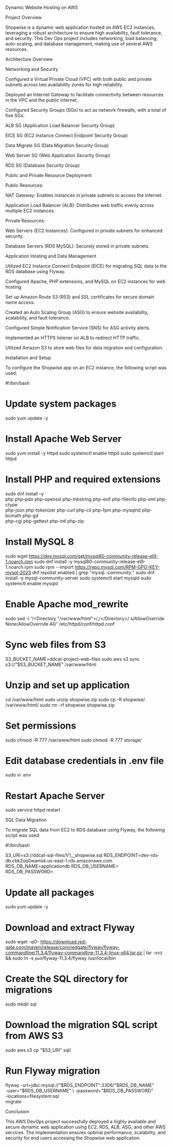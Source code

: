 Dynamic Website Hosting on AWS

Project Overview

Shopwise is a dynamic web application hosted on AWS EC2 instances, leveraging a robust  architecture to ensure high availability, fault tolerance, and security. This Dev Ops project includes networking, load balancing, auto-scaling, and database management, making use of several AWS resources.

Architecture Overview

Networking and Security

Configured a Virtual Private Cloud (VPC) with both public and private subnets across two availability zones for high reliability.

Deployed an Internet Gateway to facilitate connectivity between resources in the VPC and the public internet.

Configured Security Groups (SGs) to act as network firewalls, with a total of five SGs:

ALB SG (Application Load Balancer Security Group)

EICE SG (EC2 Instance Connect Endpoint Security Group)

Data Migrate SG (Data Migration Security Group)

Web Server SG (Web Application Security Group)

RDS SG (Database Security Group)

Public and Private Resource Deployment

Public Resources:

NAT Gateway: Enables instances in private subnets to access the internet.

Application Load Balancer (ALB): Distributes web traffic evenly across multiple EC2 instances.

Private Resources:

Web Servers (EC2 Instances): Configured in private subnets for enhanced security.

Database Servers (RDS MySQL): Securely stored in private subnets.

Application Hosting and Data Management

Utilized EC2 Instance Connect Endpoint (EICE) for migrating SQL data to the RDS database using Flyway.

Configured Apache, PHP extensions, and MySQL on EC2 instances for web hosting.

Set up Amazon Route 53 (R53) and SSL certificates for secure domain name access.

Created an Auto Scaling Group (ASG) to ensure website availability, scalability, and fault tolerance.

Configured Simple Notification Service (SNS) for ASG activity alerts.

Implemented an HTTPS listener on ALB to redirect HTTP traffic.

Utilized Amazon S3 to store web files for data migration and configuration.

Installation and Setup

To configure the Shopwise app on an EC2 instance, the following script was used:

#!/bin/bash
# Update system packages
sudo yum update -y

# Install Apache Web Server
sudo yum install -y httpd
sudo systemctl enable httpd 
sudo systemctl start httpd

# Install PHP and required extensions
sudo dnf install -y \
php php-pdo php-openssl php-mbstring php-exif php-fileinfo php-xml php-ctype \
php-json php-tokenizer php-curl php-cli php-fpm php-mysqlnd php-bcmath php-gd \
php-cgi php-gettext php-intl php-zip

# Install MySQL 8
sudo wget https://dev.mysql.com/get/mysql80-community-release-el9-1.noarch.rpm 
sudo dnf install -y mysql80-community-release-el9-1.noarch.rpm
sudo rpm --import https://repo.mysql.com/RPM-GPG-KEY-mysql-2023
dnf repolist enabled | grep "mysql.*-community.*"
sudo dnf install -y mysql-community-server 
sudo systemctl start mysqld
sudo systemctl enable mysqld

# Enable Apache mod_rewrite
sudo sed -i '/<Directory "/var/www/html">/,/<\/Directory>/ s/AllowOverride None/AllowOverride All/' /etc/httpd/conf/httpd.conf

# Sync web files from S3
S3_BUCKET_NAME=ddcat-project-web-files 
sudo aws s3 sync s3://"$S3_BUCKET_NAME" /var/www/html

# Unzip and set up application
cd /var/www/html
sudo unzip shopwise.zip
sudo cp -R shopwise/. /var/www/html/
sudo rm -rf shopwise shopwise.zip

# Set permissions
sudo chmod -R 777 /var/www/html
sudo chmod -R 777 storage/

# Edit database credentials in .env file
sudo vi .env

# Restart Apache Server
sudo service httpd restart

SQL Data Migration

To migrate SQL data from EC2 to RDS database using Flyway, the following script was used:

#!/bin/bash

S3_URI=s3://ddcat-sql-files/V1__shopwise.sql
RDS_ENDPOINT=dev-rds-db.cbk2oq0wamsk.us-east-1.rds.amazonaws.com
RDS_DB_NAME=applicationdb
RDS_DB_USERNAME= 
RDS_DB_PASSWORD=

# Update all packages
sudo yum update -y

# Download and extract Flyway
sudo wget -qO- https://download.red-gate.com/maven/release/com/redgate/flyway/flyway-commandline/11.3.4/flyway-commandline-11.3.4-linux-x64.tar.gz | tar -xvz && sudo ln -s `pwd`/flyway-11.3.4/flyway /usr/local/bin 

# Create the SQL directory for migrations
sudo mkdir sql

# Download the migration SQL script from AWS S3
sudo aws s3 cp "$S3_URI" sql/

# Run Flyway migration
flyway -url=jdbc:mysql://"$RDS_ENDPOINT":3306/"$RDS_DB_NAME" \
  -user="$RDS_DB_USERNAME" \
  -password="$RDS_DB_PASSWORD" \
  -locations=filesystem:sql \
  migrate

Conclusion

This AWS DevOps project successfully deployed a highly available and secure dynamic web application using EC2, RDS, ALB, ASG, and other AWS services. The implementation ensures optimal performance, scalability, and security for end users accessing the Shopwise web application.
